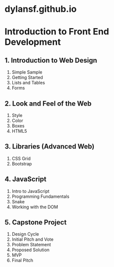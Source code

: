 # dylansf.github.io

# Introduction to Front End Development

## 1. Introduction to Web Design

1. Simple Sample
2. Getting Started
3. Lists and Tables
4. Forms

## 2. Look and Feel of the Web

1. Style
2. Color
3. Boxes
4. HTML5

## 3. Libraries (Advanced Web)

1. CSS Grid
2. Bootstrap

## 4. JavaScript

1. Intro to JavaScript
2. Programming Fundamentals
3. Snake
4. Working with the DOM

## 5. Capstone Project

1. Design Cycle
2. Initial Pitch and Vote
3. Problem Statement
4. Proposed Solution
5. MVP
6. Final Pitch
